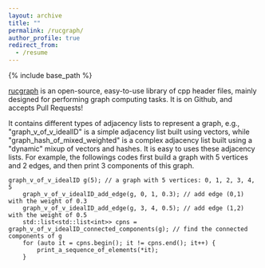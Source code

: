 ```yaml
---
layout: archive
title: ""
permalink: /rucgraph/
author_profile: true
redirect_from:
  - /resume
---
```


{% include base_path %}

<a href="https://github.com/rucdatascience/rucgraph" target="_blank" rel="nofollow">rucgraph</a> is an open-source, easy-to-use library of cpp header files, mainly designed for performing graph computing tasks. It is on Github, and accepts Pull Requests! 


It contains different types of adjacency lists to represent a graph, e.g., "graph_v_of_v_idealID" is a simple adjacency list built using vectors, while "graph_hash_of_mixed_weighted" is a complex adjacency list built using a "dynamic" mixup of vectors and hashes. It is easy to uses these adjacency lists. For example, the followings codes first build a graph with 5 vertices and 2 edges, and then print 3 components of this graph.
```
graph_v_of_v_idealID g(5); // a graph with 5 vertices: 0, 1, 2, 3, 4, 5
	graph_v_of_v_idealID_add_edge(g, 0, 1, 0.3); // add edge (0,1) with the weight of 0.3 
	graph_v_of_v_idealID_add_edge(g, 3, 4, 0.5); // add edge (1,2) with the weight of 0.5
	std::list<std::list<int>> cpns = graph_v_of_v_idealID_connected_components(g); // find the connected components of g
	for (auto it = cpns.begin(); it != cpns.end(); it++) {
		print_a_sequence_of_elements(*it);
	}
```



